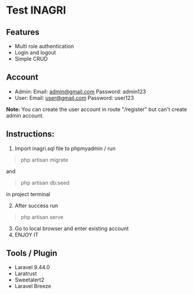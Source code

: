 # Test INAGRI

## Features

- Multi role authentication
- Login and logout
- Simple CRUD

## Account

- Admin:
  Email: admin@gmail.com
  Password: admin123
- User:
  Email: user@gmail.com
  Password: user123

**Note:** You can create the user account in route "/register" but can't create admin account.

## Instructions:

1. Import inagri.sql file to phpmyadmin / run

> php artisan migrate

and

> php artisan db:seed

in project terminal

2.  After success run

> php artisan serve

3.  Go to local browser and enter existing account
4.  ENJOY IT

## Tools / Plugin

- Laravel 9.44.0
- Laratrust
- Sweetalert2
- Laravel Breeze
